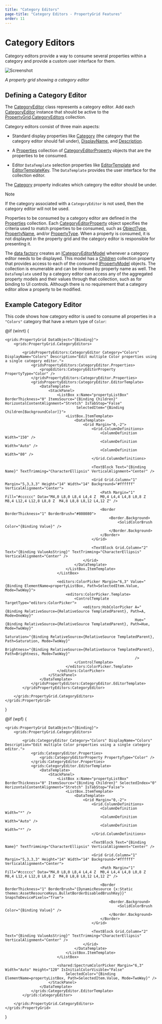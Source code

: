 ```yaml
---
title: "Category Editors"
page-title: "Category Editors - PropertyGrid Features"
order: 11
---
```

# Category Editors

Category editors provide a way to consume several properties within a category and provide a custom user interface for them.

![Screenshot](../images/propertygrid-category-editors.png)

*A property grid showing a category editor*

## Defining a Category Editor

The [CategoryEditor](xref:@ActiproUIRoot.Controls.Grids.PropertyEditors.CategoryEditor) class represents a category editor.  Add each [CategoryEditor](xref:@ActiproUIRoot.Controls.Grids.PropertyEditors.CategoryEditor) instance that should be active to the [PropertyGrid](xref:@ActiproUIRoot.Controls.Grids.PropertyGrid).[CategoryEditors](xref:@ActiproUIRoot.Controls.Grids.PropertyGrid.CategoryEditors) collection.

Category editors consist of three main aspects:

- Standard display properties like [Category](xref:@ActiproUIRoot.Controls.Grids.PropertyEditors.CategoryEditor.Category) (the category that the category editor should fall under), [DisplayName](xref:@ActiproUIRoot.Controls.Grids.PropertyEditors.CategoryEditor.DisplayName), and [Description](xref:@ActiproUIRoot.Controls.Grids.PropertyEditors.CategoryEditor.Description).

- A [Properties](xref:@ActiproUIRoot.Controls.Grids.PropertyEditors.CategoryEditor.Properties) collection of [CategoryEditorProperty](xref:@ActiproUIRoot.Controls.Grids.PropertyEditors.CategoryEditorProperty) objects that are the properties to be consumed.

- Editor `DataTemplate` selection properties like [EditorTemplate](xref:@ActiproUIRoot.Controls.Grids.PropertyEditors.CategoryEditor.EditorTemplate) and [EditorTemplateKey](xref:@ActiproUIRoot.Controls.Grids.PropertyEditors.CategoryEditor.EditorTemplateKey).  The `DataTemplate` provides the user interface for the collection editor.

The [Category](xref:@ActiproUIRoot.Controls.Grids.PropertyEditors.CategoryEditor.Category) property indicates which category the editor should be under.

> [!NOTE]
> If the category associated with a `CategoryEditor` is not used, then the category editor will not be used.

Properties to be consumed by a category editor are defined in the [Properties](xref:@ActiproUIRoot.Controls.Grids.PropertyEditors.CategoryEditor.Properties) collection.  Each [CategoryEditorProperty](xref:@ActiproUIRoot.Controls.Grids.PropertyEditors.CategoryEditorProperty) object specifies the criteria used to match properties to be consumed, such as [ObjectType](xref:@ActiproUIRoot.Controls.Grids.PropertyEditors.CategoryEditorProperty.ObjectType), [PropertyName](xref:@ActiproUIRoot.Controls.Grids.PropertyEditors.CategoryEditorProperty.PropertyName), and/or [PropertyType](xref:@ActiproUIRoot.Controls.Grids.PropertyEditors.CategoryEditorProperty.PropertyType).  When a property is consumed, it is not displayed in the property grid and the category editor is responsible for presenting it.

The [data factory](data-models.md) creates an [ICategoryEditorModel](xref:@ActiproUIRoot.Controls.Grids.PropertyData.ICategoryEditorModel) whenever a category editor needs to be displayed.  This model has a [Children](xref:@ActiproUIRoot.Controls.Grids.PropertyData.IDataModel.Children) collection property that provides access to each of the consumed [IPropertyModel](xref:@ActiproUIRoot.Controls.Grids.PropertyData.IPropertyModel) objects.  The collection is enumerable and can be indexed by property name as well.  The `DataTemplate` used by a category editor can access any of the aggregated property models and their values through that collection, such as for binding to UI controls.  Although there is no requirement that a category editor allow a property to be modified.

## Example Category Editor

This code shows how category editor is used to consume all properties in a `"Colors"` category that have a return type of `Color`:

@if (winrt) {

```xaml
<grids:PropertyGrid DataObject="{Binding}">
	<grids:PropertyGrid.CategoryEditors>

		<gridsPropertyEditors:CategoryEditor Category="Colors" DisplayName="Colors" Description="Edit multiple Color properties using a single category editor.">
			<gridsPropertyEditors:CategoryEditor.Properties>
				<propEditors:CategoryEditorProperty PropertyType="Color" />
			</gridsPropertyEditors:CategoryEditor.Properties>
			<gridsPropertyEditors:CategoryEditor.EditorTemplate>
				<DataTemplate>
					<StackPanel>
						<ListBox x:Name="propertyListBox" BorderThickness="0" ItemsSource="{Binding Children}" HorizontalContentAlignment="Stretch" IsTabStop="False"
								 SelectedItem="{Binding Children[BackgroundColor]}">
							<ListBox.ItemTemplate>
								<DataTemplate>
									<Grid Margin="0,-2">
										<Grid.ColumnDefinitions>
											<ColumnDefinition Width="150" />
											<ColumnDefinition Width="Auto" />
											<ColumnDefinition Width="80" />
										</Grid.ColumnDefinitions>

										<TextBlock Text="{Binding Name}" TextTrimming="CharacterEllipsis" VerticalAlignment="Center" />

										<Grid Grid.Column="1" Margin="5,3,3,3" Height="14" Width="14" Background="#ffffff" VerticalAlignment="Center">
											<Path Margin="1" Fill="#cccccc" Data="M4,0 L8,0 L8,4 L4,4 Z  M0,4 L4,4 L4,8 L0,8 Z  M8,4 L12,4 L12,8 L8,8 Z  M4,8 L8,8 L8,12 L4,12 Z" />

											<Border BorderThickness="1" BorderBrush="#808080">
												<Border.Background>
													<SolidColorBrush Color="{Binding Value}" />
												</Border.Background>
											</Border>
										</Grid>

										<TextBlock Grid.Column="2" Text="{Binding ValueAsString}" TextTrimming="CharacterEllipsis" VerticalAlignment="Center" />
									</Grid>
								</DataTemplate>
							</ListBox.ItemTemplate>
						</ListBox>

						<editors:ColorPicker Margin="6,3" Value="{Binding ElementName=propertyListBox, Path=SelectedItem.Value, Mode=TwoWay}">
							<editors:ColorPicker.Template>
								<ControlTemplate TargetType="editors:ColorPicker">
									<editors:HsbColorPicker A="{Binding RelativeSource={RelativeSource TemplatedParent}, Path=A, Mode=OneWay}"
															Hue="{Binding RelativeSource={RelativeSource TemplatedParent}, Path=Hue, Mode=TwoWay}"
															Saturation="{Binding RelativeSource={RelativeSource TemplatedParent}, Path=Saturation, Mode=TwoWay}"
															Brightness="{Binding RelativeSource={RelativeSource TemplatedParent}, Path=Brightness, Mode=TwoWay}"
															/>
								</ControlTemplate>
							</editors:ColorPicker.Template>
						</editors:ColorPicker>
					</StackPanel>
				</DataTemplate>
			</gridsPropertyEditors:CategoryEditor.EditorTemplate>
		</gridsPropertyEditors:CategoryEditor>

	</grids:PropertyGrid.CategoryEditors>
</grids:PropertyGrid>
```

}

@if (wpf) {

```xaml
<grids:PropertyGrid DataObject="{Binding}">
	<grids:PropertyGrid.CategoryEditors>

		<grids:CategoryEditor Category="Colors" DisplayName="Colors" Description="Edit multiple Color properties using a single category editor.">
			<grids:CategoryEditor.Properties>
				<grids:CategoryEditorProperty PropertyType="Color" />
			</grids:CategoryEditor.Properties>
			<grids:CategoryEditor.EditorTemplate>
				<DataTemplate>
					<StackPanel>
						<ListBox x:Name="propertyListBox" BorderThickness="0" ItemsSource="{Binding Children}" SelectedIndex="0" HorizontalContentAlignment="Stretch" IsTabStop="False">
							<ListBox.ItemTemplate>
								<DataTemplate>
									<Grid Margin="0,-2">
										<Grid.ColumnDefinitions>
											<ColumnDefinition Width="*" />
											<ColumnDefinition Width="Auto" />
											<ColumnDefinition Width="*" />
										</Grid.ColumnDefinitions>

										<TextBlock Text="{Binding Name}" TextTrimming="CharacterEllipsis" VerticalAlignment="Center" />

										<Grid Grid.Column="1" Margin="5,3,3,3" Height="14" Width="14" Background="#ffffff" VerticalAlignment="Center">
											<Path Margin="1" Fill="#cccccc" Data="M4,0 L8,0 L8,4 L4,4 Z  M0,4 L4,4 L4,8 L0,8 Z  M8,4 L12,4 L12,8 L8,8 Z  M4,8 L8,8 L8,12 L4,12 Z" />

											<Border BorderThickness="1" BorderBrush="{DynamicResource {x:Static themes:AssetResourceKeys.BulletBorderDisabledBrushKey}}" SnapsToDevicePixels="True">
												<Border.Background>
													<SolidColorBrush Color="{Binding Value}" />
												</Border.Background>
											</Border>
										</Grid>

										<TextBlock Grid.Column="2" Text="{Binding ValueAsString}" TextTrimming="CharacterEllipsis" VerticalAlignment="Center" />
									</Grid>
								</DataTemplate>
							</ListBox.ItemTemplate>
						</ListBox>

						<shared:SpectrumColorPicker Margin="6,3" Width="Auto" Height="120" IsInitialColorVisible="False"
							SelectedColor="{Binding ElementName=propertyListBox, Path=SelectedItem.Value, Mode=TwoWay}" />
					</StackPanel>
				</DataTemplate>
			</grids:CategoryEditor.EditorTemplate>
		</grids:CategoryEditor>

	</grids:PropertyGrid.CategoryEditors>
</grids:PropertyGrid>
```

}
